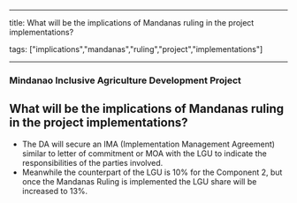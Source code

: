 
---

title: What will be the implications of Mandanas ruling in the project implementations?

tags: ["implications","mandanas","ruling","project","implementations"]

---

### Mindanao Inclusive Agriculture Development Project

## What will be the implications of Mandanas ruling in the project implementations?


 - The DA will secure an IMA (Implementation Management Agreement) similar to letter of commitment or MOA with the LGU to indicate the responsibilities of the parties involved. 
 - Meanwhile the counterpart of the LGU is 10% for the Component 2, but once the Mandanas Ruling is implemented the LGU share will be increased to 13%.
